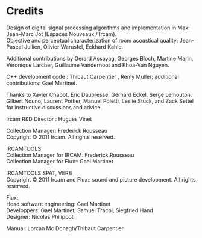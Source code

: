 # Credits

Design of digital signal processing algorithms and implementation in Max: Jean-Marc Jot (Espaces Nouveaux / Ircam).  
Objective and perceptual characterization of room acoustical quality: Jean-Pascal Jullien, Olivier Warusfel, Eckhard Kahle.

Additional contributions by Gerard Assayag, Georges Bloch, Martine Marin, Véronique Larcher, Guillaume Vandernoot and
Khoa-Van Nguyen.

C++ development code : Thibaut Carpentier , Remy Muller; additional contributions: Gael Martinet.

Thanks to Xavier Chabot, Eric Daubresse, Gerhard Eckel, Serge Lemouton, Gilbert Nouno, Laurent Pottier, Manuel Poletti,
Leslie Stuck, and Zack Settel for instructive discussions and advice.

Ircam R&D Director : Hugues Vinet

Collection Manager: Frederick Rousseau  
Copyright © 2011 Ircam. All rights reserved.

IRCAMTOOLS  
Collection Manager for IRCAM: Frederick Rousseau  
Collection Manager for Flux:: Gael Martinet

IRCAMTOOLS SPAT, VERB  
Copyright © 2011 Ircam and Flux:: sound and picture development. All rights reserved.

Flux::  
Head software engineering: Gael Martinet  
Developpers: Gael Martinet, Samuel Tracol, Siegfried Hand  
Designer: Nicolas Philippot

Manual: Lorcan Mc Donagh/Thibaut Carpentier
